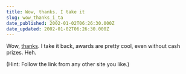 ```yaml
---
title: Wow, thanks. I take it
slug: wow_thanks_i_ta
date_published: 2002-01-02T06:26:30.000Z
date_updated: 2002-01-02T06:26:30.000Z
---
```


Wow, [thanks](http://www.antwon.com/?s=siteoftheyear). I take it back, awards are pretty cool, even without cash prizes. Heh.

(Hint: Follow the link from any other site you like.)
